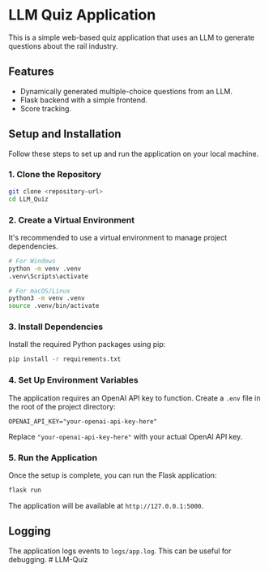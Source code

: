 # LLM Quiz Application

This is a simple web-based quiz application that uses an LLM to generate questions about the rail industry.

## Features

- Dynamically generated multiple-choice questions from an LLM.
- Flask backend with a simple frontend.
- Score tracking.

## Setup and Installation

Follow these steps to set up and run the application on your local machine.

### 1. Clone the Repository

```bash
git clone <repository-url>
cd LLM_Quiz
```

### 2. Create a Virtual Environment

It's recommended to use a virtual environment to manage project dependencies.

```bash
# For Windows
python -m venv .venv
.venv\Scripts\activate

# For macOS/Linux
python3 -m venv .venv
source .venv/bin/activate
```

### 3. Install Dependencies

Install the required Python packages using pip:

```bash
pip install -r requirements.txt
```

### 4. Set Up Environment Variables

The application requires an OpenAI API key to function. Create a `.env` file in the root of the project directory:

```
OPENAI_API_KEY="your-openai-api-key-here"
```

Replace `"your-openai-api-key-here"` with your actual OpenAI API key.

### 5. Run the Application

Once the setup is complete, you can run the Flask application:

```bash
flask run
```

The application will be available at `http://127.0.0.1:5000`.

## Logging

The application logs events to `logs/app.log`. This can be useful for debugging. #   L L M - Q u i z  
 